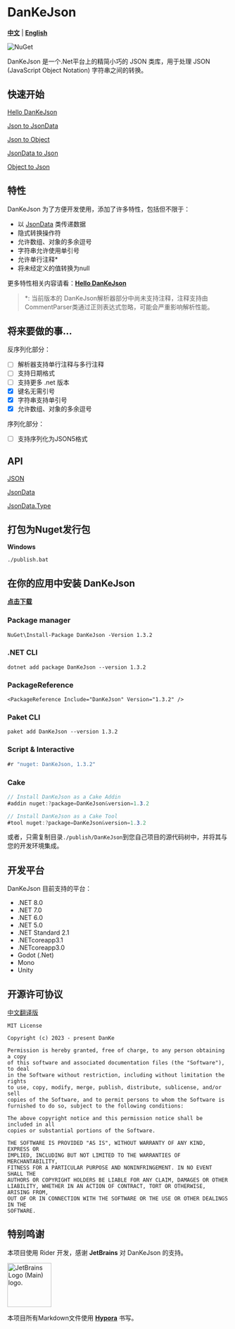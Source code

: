 # DanKeJson

<u>**中文**</u> | [**English**](./README_en.md)

![NuGet](https://img.shields.io/nuget/v/DanKeJson.svg)

DanKeJson 是一个.Net平台上的精简小巧的 JSON 类库，用于处理 JSON (JavaScript Object Notation) 字符串之间的转换。

## 快速开始

[Hello DanKeJson](./Docs/DanKeJson.md)

[Json to JsonData](./Docs/QuickStart/Json2JsonData.md)

[Json to Object](./Docs/QuickStart/Json2Object.md)

[JsonData to Json](./Docs/QuickStart/JsonData2Json.md)

[Object to Json](./Docs/QuickStart/Object2Json.md)

## 特性

DanKeJson 为了方便开发使用，添加了许多特性，包括但不限于：

- 以 [JsonData]([JsonData](./Docs/API/JsonData.md)) 类传递数据
- 隐式转换操作符
- 允许数组、对象的多余逗号
- 字符串允许使用单引号
- 允许单行注释*
- 将未经定义的值转换为null

更多特性相关内容请看：[**Hello DanKeJson**](./Docs/DanKeJson.md)

> *: 当前版本的 DanKeJson解析器部分中尚未支持注释，注释支持由CommentParser类通过正则表达式忽略，可能会严重影响解析性能。

## 将来要做的事...

反序列化部分：

- [ ]  解析器支持单行注释与多行注释
- [ ]  支持日期格式
- [ ]  支持更多 .net 版本
- [X]  键名无需引号
- [X]  字符串支持单引号
- [X]  允许数组、对象的多余逗号

序列化部分：

- [ ]  支持序列化为JSON5格式

## API

[JSON](./Docs/API/JSON.md)

[JsonData](./Docs/API/JsonData.md)

[JsonData.Type](./Docs/API/JsonData.Type.md)

## 打包为Nuget发行包

**Windows**

```shell
./publish.bat
```

## 在你的应用中安装 DanKeJson

**[点击下载](https://www.nuget.org/api/v2/package/DanKeJson/1.3.2)**

### Package manager

```shell
NuGet\Install-Package DanKeJson -Version 1.3.2
```

### .NET CLI

```shell
dotnet add package DanKeJson --version 1.3.2
```

### PackageReference

```xaml
<PackageReference Include="DanKeJson" Version="1.3.2" />
```

### Paket CLI

```shell
paket add DanKeJson --version 1.3.2
```

### Script & Interactive

```c#
#r "nuget: DanKeJson, 1.3.2"
```

### Cake

```C#
// Install DanKeJson as a Cake Addin
#addin nuget:?package=DanKeJson&version=1.3.2

// Install DanKeJson as a Cake Tool
#tool nuget:?package=DanKeJson&version=1.3.2
```

或者，只需复制目录`./publish/DanKeJson`到您自己项目的源代码树中，并将其与您的开发环境集成。

## 开发平台

DanKeJson 目前支持的平台：

- .NET 8.0
- .NET 7.0
- .NET 6.0
- .NET 5.0
- .NET Standard 2.1
- .NETcoreapp3.1
- .NETcoreapp3.0
- Godot (.Net)
- Mono
- Unity

## 开源许可协议

[中文翻译版](https://github.com/DanKE123abc/DanKE123abc/blob/main/%5B%E4%B8%AD%5D%20MIT%20License.txt)

```
MIT License

Copyright (c) 2023 - present DanKe

Permission is hereby granted, free of charge, to any person obtaining a copy
of this software and associated documentation files (the "Software"), to deal
in the Software without restriction, including without limitation the rights
to use, copy, modify, merge, publish, distribute, sublicense, and/or sell
copies of the Software, and to permit persons to whom the Software is
furnished to do so, subject to the following conditions:

The above copyright notice and this permission notice shall be included in all
copies or substantial portions of the Software.

THE SOFTWARE IS PROVIDED "AS IS", WITHOUT WARRANTY OF ANY KIND, EXPRESS OR
IMPLIED, INCLUDING BUT NOT LIMITED TO THE WARRANTIES OF MERCHANTABILITY,
FITNESS FOR A PARTICULAR PURPOSE AND NONINFRINGEMENT. IN NO EVENT SHALL THE
AUTHORS OR COPYRIGHT HOLDERS BE LIABLE FOR ANY CLAIM, DAMAGES OR OTHER
LIABILITY, WHETHER IN AN ACTION OF CONTRACT, TORT OR OTHERWISE, ARISING FROM,
OUT OF OR IN CONNECTION WITH THE SOFTWARE OR THE USE OR OTHER DEALINGS IN THE
SOFTWARE.
```

## 特别鸣谢

本项目使用 Rider 开发，感谢 **JetBrains** 对 DanKeJson 的支持。

<img src="https://resources.jetbrains.com/storage/products/company/brand/logos/jb_beam.png" alt="JetBrains Logo (Main) logo." width=100 height=100>

本项目所有Markdown文件使用 [**Hypora**](https://github.com/DanKE123abc/Hypora) 书写。
